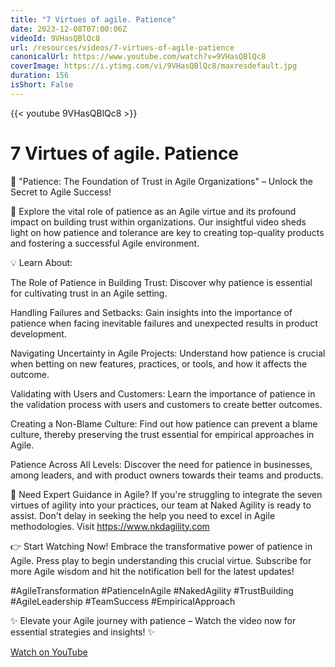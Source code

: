 ```yaml
---
title: "7 Virtues of agile. Patience"
date: 2023-12-08T07:00:06Z
videoId: 9VHasQBlQc8
url: /resources/videos/7-virtues-of-agile-patience
canonicalUrl: https://www.youtube.com/watch?v=9VHasQBlQc8
coverImage: https://i.ytimg.com/vi/9VHasQBlQc8/maxresdefault.jpg
duration: 156
isShort: False
---
```


{{< youtube 9VHasQBlQc8 >}}

# 7 Virtues of agile. Patience

🌟 "Patience: The Foundation of Trust in Agile Organizations" – Unlock the Secret to Agile Success!

🚀 Explore the vital role of patience as an Agile virtue and its profound impact on building trust within organizations. Our insightful video sheds light on how patience and tolerance are key to creating top-quality products and fostering a successful Agile environment.

💡 Learn About:

The Role of Patience in Building Trust: Discover why patience is essential for cultivating trust in an Agile setting.

Handling Failures and Setbacks: Gain insights into the importance of patience when facing inevitable failures and unexpected results in product development.

Navigating Uncertainty in Agile Projects: Understand how patience is crucial when betting on new features, practices, or tools, and how it affects the outcome.

Validating with Users and Customers: Learn the importance of patience in the validation process with users and customers to create better outcomes.

Creating a Non-Blame Culture: Find out how patience can prevent a blame culture, thereby preserving the trust essential for empirical approaches in Agile.

Patience Across All Levels: Discover the need for patience in businesses, among leaders, and with product owners towards their teams and products.

🔗 Need Expert Guidance in Agile? If you're struggling to integrate the seven virtues of agility into your practices, our team at Naked Agility is ready to assist. Don't delay in seeking the help you need to excel in Agile methodologies. Visit https://www.nkdagility.com

👉 Start Watching Now! Embrace the transformative power of patience in Agile. Press play to begin understanding this crucial virtue. Subscribe for more Agile wisdom and hit the notification bell for the latest updates!

#AgileTransformation #PatienceInAgile #NakedAgility #TrustBuilding #AgileLeadership #TeamSuccess #EmpiricalApproach

✨ Elevate your Agile journey with patience – Watch the video now for essential strategies and insights! ✨

[Watch on YouTube](https://www.youtube.com/watch?v=9VHasQBlQc8)
